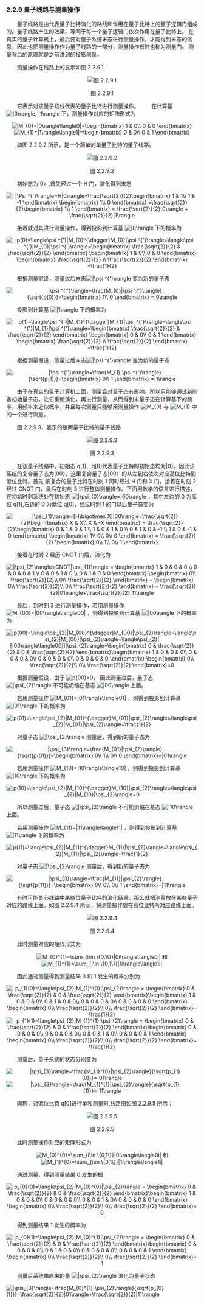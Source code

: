 ### 2.2.9 量子线路与测量操作

&emsp;&emsp;量子线路是由代表量子比特演化的路线和作用在量子比特上的量子逻辑门组成的。量子线路产生的效果，等同于每一个量子逻辑门依次作用在量子比特上。
在真实的量子计算机上，最后要对量子系统末态进行测量操作，才能得到末态的信息，因此也把测量操作作为量子线路的一部分，测量操作有时也称为测量门。
测量背后的原理就是之前讲到的投影测量。

&emsp;&emsp;测量操作在线路上的显示如图 2.2.9.1：

<div align=center>

![图 2.2.9.1](../../../images/图%202.2.9.1.png)

图 2.2.9.1
</div>

&emsp;&emsp;它表示对该量子路线代表的量子比特进行测量操作。
&emsp;&emsp;在计算基
<img src="https://latex.codecogs.com/gif.latex?\inline&space;\dpi{120}&space;|0\rangle,&space;|1\rangle" title="|0\rangle, |1\rangle" />
下，测量操作对应的矩阵形式为

<div align=center>
<img src="https://latex.codecogs.com/gif.latex?\inline&space;\dpi{120}&space;M_{0}=|0\rangle\langle0|=\begin{bmatrix}&space;1&space;&&space;0\\&space;0&space;&&space;0&space;\end{bmatrix}" title="M_{0}=|0\rangle\langle0|=\begin{bmatrix} 1 & 0\\ 0 & 0 \end{bmatrix}" />
</div>
<div align=center>
<img src="https://latex.codecogs.com/gif.latex?\inline&space;\dpi{120}&space;M_{1}=|1\rangle\langle1|=\begin{bmatrix}&space;0&space;&&space;0\\&space;0&space;&&space;1&space;\end{bmatrix}" title="M_{1}=|1\rangle\langle1|=\begin{bmatrix} 0 & 0\\ 0 & 1 \end{bmatrix}" />
</div>

&emsp;&emsp;如图 2.2.9.2 所示，是一个简单的单量子比特的量子线路。

<div align=center>

![图 2.2.9.2](../../../images/图%202.2.9.2.png)

图 2.2.9.2
</div>

&emsp;&emsp;初始态为|0〉,首先经过一个 H 门，演化得到末态

<div align=center>
<img src="https://latex.codecogs.com/gif.latex?\inline&space;\dpi{120}&space;|\Psi&space;^{'}\rangle=H|0\rangle=\frac{\sqrt{2}}{2}\begin{bmatrix}&space;1&space;&&space;1\\&space;1&space;&&space;-1&space;\end{bmatrix}&space;\begin{bmatrix}&space;1\\&space;0&space;\end{bmatrix}&space;=\frac{\sqrt{2}}{2}\begin{bmatrix}&space;1\\&space;1&space;\end{bmatrix}&space;=&space;\frac{\sqrt{2}}{2}|0\rangle&space;&plus;&space;\frac{\sqrt{2}}{2}|1\rangle" title="|\Psi ^{'}\rangle=H|0\rangle=\frac{\sqrt{2}}{2}\begin{bmatrix} 1 & 1\\ 1 & -1 \end{bmatrix} \begin{bmatrix} 1\\ 0 \end{bmatrix} =\frac{\sqrt{2}}{2}\begin{bmatrix} 1\\ 1 \end{bmatrix} = \frac{\sqrt{2}}{2}|0\rangle + \frac{\sqrt{2}}{2}|1\rangle" />
</div>

&emsp;&emsp;接着就对其进行测量操作，得到投影到计算基
<img src="https://latex.codecogs.com/gif.latex?\inline&space;\dpi{120}&space;|0\rangle" title="|0\rangle" />
下的概率为

<div align=center>
<img src="https://latex.codecogs.com/gif.latex?\inline&space;\dpi{120}&space;p(0)=\langle\psi&space;^{'}|M_{0}^{\dagger}M_{0}|\psi&space;^{'}\rangle=\langle\psi&space;^{'}|M_{0}|\psi&space;^{'}\rangle=\begin{bmatrix}&space;\frac{\sqrt{2}}{2}&space;&&space;\frac{\sqrt{2}}{2}&space;\end{bmatrix}&space;\begin{bmatrix}&space;1&space;&&space;0\\&space;0&space;&&space;0&space;\end{bmatrix}&space;\begin{bmatrix}&space;\frac{\sqrt{2}}{2}&space;\\&space;\frac{\sqrt{2}}{2}&space;\end{bmatrix}&space;=\frac{1}{2}" title="p(0)=\langle\psi ^{'}|M_{0}^{\dagger}M_{0}|\psi ^{'}\rangle=\langle\psi ^{'}|M_{0}|\psi ^{'}\rangle=\begin{bmatrix} \frac{\sqrt{2}}{2} & \frac{\sqrt{2}}{2} \end{bmatrix} \begin{bmatrix} 1 & 0\\ 0 & 0 \end{bmatrix} \begin{bmatrix} \frac{\sqrt{2}}{2} \\ \frac{\sqrt{2}}{2} \end{bmatrix} =\frac{1}{2}" />
</div>

&emsp;&emsp;根据测量假设，测量过后末态<img src="https://latex.codecogs.com/gif.latex?\inline&space;\dpi{120}&space;|\psi&space;^{'}\rangle" title="|\psi ^{'}\rangle" />
变为新的量子态

<div align=center>
<img src="https://latex.codecogs.com/gif.latex?\inline&space;\dpi{120}&space;|\psi&space;^{''}\rangle=\frac{M_{0}|\psi&space;^{'}\rangle}{\sqrt{p(0)}}=\begin{bmatrix}&space;1\\&space;0&space;\end{bmatrix}&space;=|0\rangle" title="|\psi ^{''}\rangle=\frac{M_{0}|\psi ^{'}\rangle}{\sqrt{p(0)}}=\begin{bmatrix} 1\\ 0 \end{bmatrix} =|0\rangle" />
</div>

&emsp;&emsp;投影到计算基
<img src="https://latex.codecogs.com/gif.latex?\inline&space;\dpi{120}&space;|1\rangle" title="|1\rangle" />
下的概率为

<div align=center>
<img src="https://latex.codecogs.com/gif.latex?\inline&space;\dpi{120}&space;p(1)=\langle\psi&space;^{'}|M_{1}^{\dagger}M_{1}|\psi&space;^{'}\rangle=\langle\psi&space;^{'}|M_{1}|\psi&space;^{'}\rangle=\begin{bmatrix}&space;\frac{\sqrt{2}}{2}&space;&&space;\frac{\sqrt{2}}{2}&space;\end{bmatrix}&space;\begin{bmatrix}&space;0&space;&&space;0\\&space;0&space;&&space;1&space;\end{bmatrix}&space;\begin{bmatrix}&space;\frac{\sqrt{2}}{2}&space;\\&space;\frac{\sqrt{2}}{2}&space;\end{bmatrix}&space;=\frac{1}{2}" title="p(1)=\langle\psi ^{'}|M_{1}^{\dagger}M_{1}|\psi ^{'}\rangle=\langle\psi ^{'}|M_{1}|\psi ^{'}\rangle=\begin{bmatrix} \frac{\sqrt{2}}{2} & \frac{\sqrt{2}}{2} \end{bmatrix} \begin{bmatrix} 0 & 0\\ 0 & 1 \end{bmatrix} \begin{bmatrix} \frac{\sqrt{2}}{2} \\ \frac{\sqrt{2}}{2} \end{bmatrix} =\frac{1}{2}" />
</div>

&emsp;&emsp;根据测量假设，测量过后末态<img src="https://latex.codecogs.com/gif.latex?\inline&space;\dpi{120}&space;|\psi&space;^{'}\rangle" title="|\psi ^{'}\rangle" />
变为新的量子态

<div align=center>
<img src="https://latex.codecogs.com/gif.latex?\inline&space;\dpi{120}&space;|\psi&space;^{''}\rangle=\frac{M_{1}|\psi&space;^{'}\rangle}{\sqrt{p(1)}}=\begin{bmatrix}&space;0\\&space;1&space;\end{bmatrix}&space;=|1\rangle" title="|\psi ^{''}\rangle=\frac{M_{1}|\psi ^{'}\rangle}{\sqrt{p(1)}}=\begin{bmatrix} 0\\ 1 \end{bmatrix} =|1\rangle" />
</div>

&emsp;&emsp;由于在真实的量子计算机上面，测量会对量子态有影响，所以只能够通过新制备初始量子态，让它重新演化，再进行测量，从而得到末量子态在计算基下的频率，用频率来近似概率，并且每次测量只能够用测量操作
<img src="https://latex.codecogs.com/gif.latex?\inline&space;\dpi{120}&space;M_{0}" title="M_{0}" />
与
<img src="https://latex.codecogs.com/gif.latex?\inline&space;\dpi{120}&space;M_{1}" title="M_{1}" />
中的一个进行测量。

&emsp;&emsp;图 2.2.9.3，表示的是两量子比特的量子线路

<div align=center>

![图 2.2.9.3](../../../images/图%202.2.9.3.png)

图 2.2.9.3
</div>

&emsp;&emsp;在该量子线路中，初始态 q[1]、q[0]代表量子比特的初始态均为|0〉，因此该系统的复合量子态为|00〉，这里复合量子态|00〉的从左到右依次对应高位比特到低位比特。首先
该复合的量子比特在时刻 1 同时经过 H 门和 X 门，接着在时刻 2 经过 CNOT 门，最后在时刻 3 进行整体测量操作。下面用数学的语言进行描述，在初始时刻系统处在初始态
<img src="https://latex.codecogs.com/gif.latex?\inline&space;\dpi{120}&space;|\psi_{0}\rangle=|00\rangle" title="|\psi_{0}\rangle=|00\rangle" />
，其中左边的 0 为高位 q[1],右边的 0 为低位 q[0]，经过时刻 1 的门以后量子态变为

<div align=center>
<img src="https://latex.codecogs.com/gif.latex?\inline&space;\dpi{120}&space;|\psi_{1}\rangle=[H\bigotimes&space;X]|00\rangle=\frac{\sqrt{2}}{2}\begin{bmatrix}&space;X&space;&&space;X\\&space;X&space;&&space;-X&space;\end{bmatrix}&space;=&space;\frac{\sqrt{2}}{2}\begin{bmatrix}&space;0&space;&&space;1&space;&&space;0&space;&&space;1&space;\\&space;1&space;&&space;0&space;&&space;1&space;&&space;0&space;\\&space;0&space;&&space;1&space;&&space;0&space;&&space;-1&space;\\&space;1&space;&&space;0&space;&&space;-1&space;&&space;0&space;\end{bmatrix}&space;\begin{bmatrix}&space;1\\&space;0\\&space;0\\&space;0&space;\end{bmatrix}&space;=&space;\frac{\sqrt{2}}{2}&space;\begin{bmatrix}&space;0\\&space;1\\&space;0\\&space;1&space;\end{bmatrix}" title="|\psi_{1}\rangle=[H\bigotimes X]|00\rangle=\frac{\sqrt{2}}{2}\begin{bmatrix} X & X\\ X & -X \end{bmatrix} = \frac{\sqrt{2}}{2}\begin{bmatrix} 0 & 1 & 0 & 1 \\ 1 & 0 & 1 & 0 \\ 0 & 1 & 0 & -1 \\ 1 & 0 & -1 & 0 \end{bmatrix} \begin{bmatrix} 1\\ 0\\ 0\\ 0 \end{bmatrix} = \frac{\sqrt{2}}{2} \begin{bmatrix} 0\\ 1\\ 0\\ 1 \end{bmatrix}" />
</div>

&emsp;&emsp;接着在时刻 2 经历 CNOT 门后，演化为

<div align=center>
<img src="https://latex.codecogs.com/gif.latex?\inline&space;\dpi{120}&space;|\psi_{2}\rangle=CNOT|\psi_{1}\rangle&space;=&space;\begin{bmatrix}&space;1&space;&&space;0&space;&&space;0&space;&&space;0&space;\\&space;0&space;&&space;0&space;&&space;0&space;&&space;1&space;\\&space;0&space;&&space;0&space;&&space;1&space;&&space;0&space;\\&space;0&space;&&space;1&space;&&space;0&space;&&space;0&space;\end{bmatrix}&space;\begin{bmatrix}&space;0\\&space;\frac{\sqrt{2}}{2}\\&space;0\\&space;\frac{\sqrt{2}}{2}&space;\end{bmatrix}&space;=&space;\begin{bmatrix}&space;0\\&space;\frac{\sqrt{2}}{2}\\&space;0\\&space;\frac{\sqrt{2}}{2}&space;\end{bmatrix}&space;=&space;\frac{\sqrt{2}}{2}|01\rangle&plus;\frac{\sqrt{2}}{2}|11\rangle" title="|\psi_{2}\rangle=CNOT|\psi_{1}\rangle = \begin{bmatrix} 1 & 0 & 0 & 0 \\ 0 & 0 & 0 & 1 \\ 0 & 0 & 1 & 0 \\ 0 & 1 & 0 & 0 \end{bmatrix} \begin{bmatrix} 0\\ \frac{\sqrt{2}}{2}\\ 0\\ \frac{\sqrt{2}}{2} \end{bmatrix} = \begin{bmatrix} 0\\ \frac{\sqrt{2}}{2}\\ 0\\ \frac{\sqrt{2}}{2} \end{bmatrix} = \frac{\sqrt{2}}{2}|01\rangle+\frac{\sqrt{2}}{2}|11\rangle" />
</div>

&emsp;&emsp;最后，到时刻 3 进行测量操作，若用测量操作
<img src="https://latex.codecogs.com/gif.latex?\inline&space;\dpi{120}&space;M_{00}=|00\rangle\langle00|" title="M_{00}=|00\rangle\langle00|" />
，则得到投影到计算基
<img src="https://latex.codecogs.com/gif.latex?\inline&space;\dpi{120}&space;|00\rangle" title="|00\rangle" />
下的概率为

<div align=center>
<img src="https://latex.codecogs.com/gif.latex?\inline&space;\dpi{120}&space;p(00)=\langle\psi_{2}|M_{00}^{\dagger}M_{00}|\psi_{2}\rangle=\langle\psi_{2}|M_{00}|\psi_{2}\rangle=\langle\psi_{2}|[|00\rangle\langle00|]|\psi_{2}\rangle=\begin{bmatrix}&space;0&space;&&space;\frac{\sqrt{2}}{2}&space;&&space;0&space;&&space;\frac{\sqrt{2}}{2}&space;\end{bmatrix}\begin{bmatrix}&space;1&space;&&space;0&space;&&space;0&space;&&space;0\\&space;0&space;&&space;0&space;&&space;0&space;&&space;0\\&space;0&space;&&space;0&space;&&space;0&space;&&space;0\\&space;0&space;&&space;0&space;&&space;0&space;&&space;0&space;\end{bmatrix}&space;\begin{bmatrix}&space;0\\&space;\frac{\sqrt{2}}{2}\\&space;0\\&space;\frac{\sqrt{2}}{2}&space;\end{bmatrix}=0" title="p(00)=\langle\psi_{2}|M_{00}^{\dagger}M_{00}|\psi_{2}\rangle=\langle\psi_{2}|M_{00}|\psi_{2}\rangle=\langle\psi_{2}|[|00\rangle\langle00|]|\psi_{2}\rangle=\begin{bmatrix} 0 & \frac{\sqrt{2}}{2} & 0 & \frac{\sqrt{2}}{2} \end{bmatrix}\begin{bmatrix} 1 & 0 & 0 & 0\\ 0 & 0 & 0 & 0\\ 0 & 0 & 0 & 0\\ 0 & 0 & 0 & 0 \end{bmatrix} \begin{bmatrix} 0\\ \frac{\sqrt{2}}{2}\\ 0\\ \frac{\sqrt{2}}{2} \end{bmatrix}=0" />
</div>

&emsp;&emsp;根据测量假设，由于 <img src="https://latex.codecogs.com/gif.latex?\inline&space;\dpi{120}&space;p(00)=0" title="p(00)=0" />，
因此测量过后，量子态
<img src="https://latex.codecogs.com/gif.latex?\inline&space;\dpi{120}&space;|\psi_{2}\rangle" title="|\psi_{2}\rangle" />
不可能坍缩在基态
<img src="https://latex.codecogs.com/gif.latex?\inline&space;\dpi{120}&space;|00\rangle" title="|00\rangle" />
上面。

&emsp;&emsp;若用测量操作
<img src="https://latex.codecogs.com/gif.latex?\inline&space;\dpi{120}&space;M_{01}=|01\rangle\langle01|" title="M_{01}=|01\rangle\langle01|" />
，则得到投影到计算基
<img src="https://latex.codecogs.com/gif.latex?\inline&space;\dpi{120}&space;|01\rangle" title="|01\rangle" />
下的概率为

<div align=center>
<img src="https://latex.codecogs.com/gif.latex?\inline&space;\dpi{120}&space;p(01)=\langle\psi_{2}|M_{01}^{\dagger}M_{01}|\psi_{2}\rangle=\langle\psi_{2}|M_{01}|\psi_{2}\rangle=\frac{1}{2}" title="p(01)=\langle\psi_{2}|M_{01}^{\dagger}M_{01}|\psi_{2}\rangle=\langle\psi_{2}|M_{01}|\psi_{2}\rangle=\frac{1}{2}" />
</div>

&emsp;&emsp;对量子态
<img src="https://latex.codecogs.com/gif.latex?\inline&space;\dpi{120}&space;|\psi_{2}\rangle" title="|\psi_{2}\rangle" />
测量后，得到新的量子态为

<div align=center>
<img src="https://latex.codecogs.com/gif.latex?\inline&space;\dpi{120}&space;|\psi_{3}\rangle=\frac{M_{01}|\psi_{2}\rangle}{\sqrt{p(01)}}=\begin{bmatrix}&space;0\\&space;1\\&space;0\\&space;0&space;\end{bmatrix}=|01\rangle" title="|\psi_{3}\rangle=\frac{M_{01}|\psi_{2}\rangle}{\sqrt{p(01)}}=\begin{bmatrix} 0\\ 1\\ 0\\ 0 \end{bmatrix}=|01\rangle" />
</div>

&emsp;&emsp;若用测量操作
<img src="https://latex.codecogs.com/gif.latex?\inline&space;\dpi{120}&space;M_{10}=|10\rangle\langle10|" title="M_{10}=|10\rangle\langle10|" />
，则得到投影到计算基
<img src="https://latex.codecogs.com/gif.latex?\inline&space;\dpi{120}&space;|10\rangle" title="|10\rangle" />
下的概率为

<div align=center>
<img src="https://latex.codecogs.com/gif.latex?\inline&space;\dpi{120}&space;p(10)=\langle\psi_{2}|M_{10}^{\dagger}M_{10}|\psi_{2}\rangle=\langle\psi_{2}|M_{10}|\psi_{2}\rangle=0" title="p(10)=\langle\psi_{2}|M_{10}^{\dagger}M_{10}|\psi_{2}\rangle=\langle\psi_{2}|M_{10}|\psi_{2}\rangle=0" />
</div>

&emsp;&emsp;所以测量过后，量子态
<img src="https://latex.codecogs.com/gif.latex?\inline&space;\dpi{120}&space;|\psi_{2}\rangle" title="|\psi_{2}\rangle" />
不可能坍缩在基态
<img src="https://latex.codecogs.com/gif.latex?\inline&space;\dpi{120}&space;|10\rangle" title="|10\rangle" />
上面。

&emsp;&emsp;若用测量操作
<img src="https://latex.codecogs.com/gif.latex?\inline&space;\dpi{120}&space;M_{11}=|11\rangle\langle11|" title="M_{11}=|11\rangle\langle11|" />
，则得到投影到计算基
<img src="https://latex.codecogs.com/gif.latex?\inline&space;\dpi{120}&space;|11\rangle" title="|11\rangle" />
下的概率为

<div align=center>
<img src="https://latex.codecogs.com/gif.latex?\inline&space;\dpi{120}&space;p(11)=\langle\psi_{2}|M_{11}^{\dagger}M_{11}|\psi_{2}\rangle=\langle\psi_{2}|M_{11}|\psi_{2}\rangle=\frac{1}{2}" title="p(11)=\langle\psi_{2}|M_{11}^{\dagger}M_{11}|\psi_{2}\rangle=\langle\psi_{2}|M_{11}|\psi_{2}\rangle=\frac{1}{2}" />
</div>

&emsp;&emsp;对量子态
<img src="https://latex.codecogs.com/gif.latex?\inline&space;\dpi{120}&space;|\psi_{2}\rangle" title="|\psi_{2}\rangle" />
测量后，得到新的量子态为

<div align=center>
<img src="https://latex.codecogs.com/gif.latex?\inline&space;\dpi{120}&space;|\psi_{3}\rangle=\frac{M_{11}|\psi_{2}\rangle}{\sqrt{p(11)}}=\begin{bmatrix}&space;0\\&space;0\\&space;0\\&space;1&space;\end{bmatrix}=|11\rangle" title="|\psi_{3}\rangle=\frac{M_{11}|\psi_{2}\rangle}{\sqrt{p(11)}}=\begin{bmatrix} 0\\ 0\\ 0\\ 1 \end{bmatrix}=|11\rangle" />
</div>

&emsp;&emsp;有时可能关心线路中某些位量子比特的演化结果，那么就把测量放在某些量子对应的路线上面。如图 2.2.9.4 所示，将测量操作放在高位比特所对应路线上面。

<div align=center>

![图 2.2.9.4](../../../images/图%202.2.9.4.png)

图 2.2.9.4
</div>

&emsp;&emsp;此时测量对应的矩阵形式为

<div align=center>
<img src="https://latex.codecogs.com/gif.latex?\inline&space;\dpi{120}&space;M_{0}^{1}=\sum_{i\in&space;\{0,1\}}|0i\rangle\langle0i|" title="M_{0}^{1}=\sum_{i\in \{0,1\}}|0i\rangle\langle0i|" /> 和
<img src="https://latex.codecogs.com/gif.latex?\inline&space;\dpi{120}&space;M_{1}^{1}=\sum_{i\in&space;\{0,1\}}|1i\rangle\langle1i|" title="M_{1}^{1}=\sum_{i\in \{0,1\}}|1i\rangle\langle1i|" />
</div>

&emsp;&emsp;因此通过测量得到测量结果 0 和 1 发生的概率分别为

<div align=center>
<img src="https://latex.codecogs.com/gif.latex?\inline&space;\dpi{120}&space;p_{1}(0)=\langle\psi_{2}|M_{1}^{0}|\psi_{2}\rangle&space;=&space;\begin{bmatrix}&space;0&space;&&space;\frac{\sqrt{2}}{2}&space;&&space;0&space;&&space;\frac{\sqrt{2}}{2}&space;\end{bmatrix}\begin{bmatrix}&space;1&space;&&space;0&space;&&space;0&space;&&space;0\\&space;0&space;&&space;1&space;&&space;0&space;&&space;0\\&space;0&space;&&space;0&space;&&space;0&space;&&space;0\\&space;0&space;&&space;0&space;&&space;0&space;&&space;0&space;\end{bmatrix}&space;\begin{bmatrix}&space;0\\&space;\frac{\sqrt{2}}{2}\\&space;0\\&space;\frac{\sqrt{2}}{2}&space;\end{bmatrix}=&space;\frac{1}{2}" title="p_{1}(0)=\langle\psi_{2}|M_{1}^{0}|\psi_{2}\rangle = \begin{bmatrix} 0 & \frac{\sqrt{2}}{2} & 0 & \frac{\sqrt{2}}{2} \end{bmatrix}\begin{bmatrix} 1 & 0 & 0 & 0\\ 0 & 1 & 0 & 0\\ 0 & 0 & 0 & 0\\ 0 & 0 & 0 & 0 \end{bmatrix} \begin{bmatrix} 0\\ \frac{\sqrt{2}}{2}\\ 0\\ \frac{\sqrt{2}}{2} \end{bmatrix}= \frac{1}{2}" />
</div>
<div align=center>
<img src="https://latex.codecogs.com/gif.latex?\inline&space;\dpi{120}&space;p_{1}(1)=\langle\psi_{2}|M_{1}^{1}|\psi_{2}\rangle&space;=&space;\begin{bmatrix}&space;0&space;&&space;\frac{\sqrt{2}}{2}&space;&&space;0&space;&&space;\frac{\sqrt{2}}{2}&space;\end{bmatrix}\begin{bmatrix}&space;0&space;&&space;0&space;&&space;0&space;&&space;0\\&space;0&space;&&space;0&space;&&space;0&space;&&space;0\\&space;0&space;&&space;0&space;&&space;1&space;&&space;0\\&space;0&space;&&space;0&space;&&space;0&space;&&space;1&space;\end{bmatrix}&space;\begin{bmatrix}&space;0\\&space;\frac{\sqrt{2}}{2}\\&space;0\\&space;\frac{\sqrt{2}}{2}&space;\end{bmatrix}=&space;\frac{1}{2}" title="p_{1}(1)=\langle\psi_{2}|M_{1}^{1}|\psi_{2}\rangle = \begin{bmatrix} 0 & \frac{\sqrt{2}}{2} & 0 & \frac{\sqrt{2}}{2} \end{bmatrix}\begin{bmatrix} 0 & 0 & 0 & 0\\ 0 & 0 & 0 & 0\\ 0 & 0 & 1 & 0\\ 0 & 0 & 0 & 1 \end{bmatrix} \begin{bmatrix} 0\\ \frac{\sqrt{2}}{2}\\ 0\\ \frac{\sqrt{2}}{2} \end{bmatrix}= \frac{1}{2}" />
</div>

&emsp;&emsp;测量后，量子系统的状态分别变为

<div align=center>
<img src="https://latex.codecogs.com/gif.latex?\inline&space;\dpi{120}&space;|\psi_{3}\rangle=\frac{M_{1}^{0}|\psi_{2}\rangle}{\sqrt{p_{1}(0)}}=|01\rangle" title="|\psi_{3}\rangle=\frac{M_{1}^{0}|\psi_{2}\rangle}{\sqrt{p_{1}(0)}}=|01\rangle" />
</div>
<div align=center>
<img src="https://latex.codecogs.com/gif.latex?\inline&space;\dpi{120}&space;|\psi_{3}\rangle=\frac{M_{1}^{1}|\psi_{2}\rangle}{\sqrt{p_{1}(1)}}=|11\rangle" title="|\psi_{3}\rangle=\frac{M_{1}^{1}|\psi_{2}\rangle}{\sqrt{p_{1}(1)}}=|11\rangle" />
</div>

&emsp;&emsp;同理，对低位比特 q[0]进行单独测量时,线路图如图 2.2.9.5 所示：

<div align=center>

![图 2.2.9.5](../../../images/图%202.2.9.5.png)

图 2.2.9.5
</div>

&emsp;&emsp;此时测量操作对应的矩阵形式为

<div align=center>
<img src="https://latex.codecogs.com/gif.latex?\inline&space;\dpi{120}&space;M_{0}^{0}=\sum_{i\in&space;\{0,1\}}|0i\rangle\langle0i|" title="M_{0}^{0}=\sum_{i\in \{0,1\}}|0i\rangle\langle0i|" /> 和
<img src="https://latex.codecogs.com/gif.latex?\inline&space;\dpi{120}&space;M_{1}^{0}=\sum_{i\in&space;\{0,1\}}|1i\rangle\langle1i|" title="M_{1}^{0}=\sum_{i\in \{0,1\}}|1i\rangle\langle1i|" />
</div>

&emsp;&emsp;通过测量，得到测量结果 0 发生的概

<div align=center>
<img src="https://latex.codecogs.com/gif.latex?\inline&space;\dpi{120}&space;p_{0}(0)=\langle\psi_{2}|M_{0}^{0}|\psi_{2}\rangle&space;=&space;\begin{bmatrix}&space;0&space;&&space;\frac{\sqrt{2}}{2}&space;&&space;0&space;&&space;\frac{\sqrt{2}}{2}&space;\end{bmatrix}\begin{bmatrix}&space;1&space;&&space;0&space;&&space;0&space;&&space;0\\&space;0&space;&&space;0&space;&&space;0&space;&&space;0\\&space;0&space;&&space;0&space;&&space;1&space;&&space;0\\&space;0&space;&&space;0&space;&&space;0&space;&&space;0&space;\end{bmatrix}&space;\begin{bmatrix}&space;0\\&space;\frac{\sqrt{2}}{2}\\&space;0\\&space;\frac{\sqrt{2}}{2}&space;\end{bmatrix}=&space;0" title="p_{0}(0)=\langle\psi_{2}|M_{0}^{0}|\psi_{2}\rangle = \begin{bmatrix} 0 & \frac{\sqrt{2}}{2} & 0 & \frac{\sqrt{2}}{2} \end{bmatrix}\begin{bmatrix} 1 & 0 & 0 & 0\\ 0 & 0 & 0 & 0\\ 0 & 0 & 1 & 0\\ 0 & 0 & 0 & 0 \end{bmatrix} \begin{bmatrix} 0\\ \frac{\sqrt{2}}{2}\\ 0\\ \frac{\sqrt{2}}{2} \end{bmatrix}= 0" />
</div>

&emsp;&emsp;得到测量结果 1 发生的概率为

<div align=center>
<img src="https://latex.codecogs.com/gif.latex?\inline&space;\dpi{120}&space;p_{0}(1)=\langle\psi_{2}|M_{0}^{1}|\psi_{2}\rangle&space;=&space;\begin{bmatrix}&space;0&space;&&space;\frac{\sqrt{2}}{2}&space;&&space;0&space;&&space;\frac{\sqrt{2}}{2}&space;\end{bmatrix}\begin{bmatrix}&space;0&space;&&space;0&space;&&space;0&space;&&space;0\\&space;0&space;&&space;1&space;&&space;0&space;&&space;0\\&space;0&space;&&space;0&space;&&space;0&space;&&space;0\\&space;0&space;&&space;0&space;&&space;0&space;&&space;1&space;\end{bmatrix}&space;\begin{bmatrix}&space;0\\&space;\frac{\sqrt{2}}{2}\\&space;0\\&space;\frac{\sqrt{2}}{2}&space;\end{bmatrix}=&space;1" title="p_{0}(1)=\langle\psi_{2}|M_{0}^{1}|\psi_{2}\rangle = \begin{bmatrix} 0 & \frac{\sqrt{2}}{2} & 0 & \frac{\sqrt{2}}{2} \end{bmatrix}\begin{bmatrix} 0 & 0 & 0 & 0\\ 0 & 1 & 0 & 0\\ 0 & 0 & 0 & 0\\ 0 & 0 & 0 & 1 \end{bmatrix} \begin{bmatrix} 0\\ \frac{\sqrt{2}}{2}\\ 0\\ \frac{\sqrt{2}}{2} \end{bmatrix}= 1" />
</div>

&emsp;&emsp;测量后系统由原来的量
<img src="https://latex.codecogs.com/gif.latex?\inline&space;\dpi{120}&space;|\psi_{2}\rangle" title="|\psi_{2}\rangle" />
演化为量子状态

<img src="https://latex.codecogs.com/gif.latex?\inline&space;\dpi{120}&space;|\psi_{3}\rangle=\frac{M_{0}^{1}|\psi_{2}\rangle}{\sqrt{p_{0}(1)}}=\frac{\sqrt{2}}{2}|01\rangle&plus;\frac{\sqrt{2}}{2}|11\rangle" title="|\psi_{3}\rangle=\frac{M_{0}^{1}|\psi_{2}\rangle}{\sqrt{p_{0}(1)}}=\frac{\sqrt{2}}{2}|01\rangle+\frac{\sqrt{2}}{2}|11\rangle" />